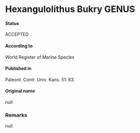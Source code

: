 Hexangulolithus Bukry GENUS
=======

#### Status
ACCEPTED

#### According to
World Register of Marine Species

#### Published in
Paleont. Contr. Univ. Kans. 51: 63.

#### Original name
null

### Remarks
null